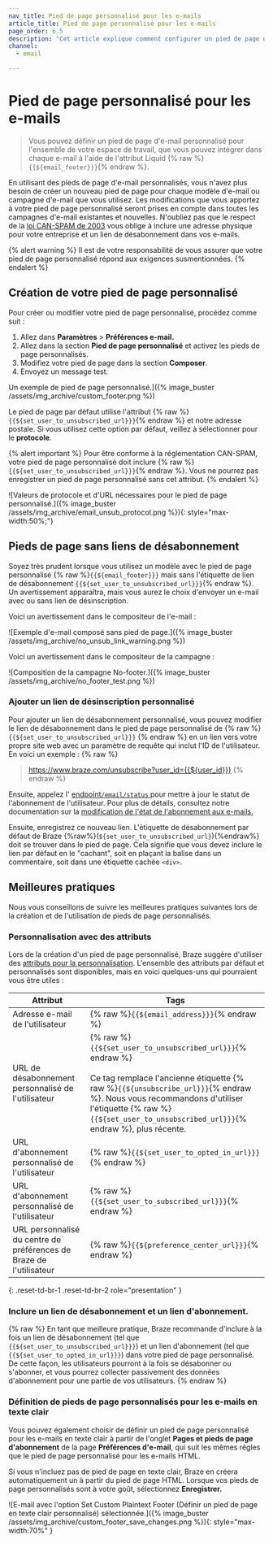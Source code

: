 ```yaml
---
nav_title: Pied de page personnalisé pour les e-mails
article_title: Pied de page personnalisé pour les e-mails
page_order: 6.5
description: "Cet article explique comment configurer un pied de page d'e-mail personnalisé à l'échelle de l'espace de travail."
channel:
  - email

---
```


# Pied de page personnalisé pour les e-mails

> Vous pouvez définir un pied de page d'e-mail personnalisé pour l'ensemble de votre espace de travail, que vous pouvez intégrer dans chaque e-mail à l'aide de l'attribut Liquid {% raw %}`{{${email_footer}}}`{% endraw %}.

En utilisant des pieds de page d'e-mail personnalisés, vous n'avez plus besoin de créer un nouveau pied de page pour chaque modèle d'e-mail ou campagne d'e-mail que vous utilisez. Les modifications que vous apportez à votre pied de page personnalisé seront prises en compte dans toutes les campagnes d'e-mail existantes et nouvelles. N'oubliez pas que le respect de la [loi CAN-SPAM de 2003](https://www.ftc.gov/tips-advice/business-center/guidance/can-spam-act-compliance-guide-business) vous oblige à inclure une adresse physique pour votre entreprise et un lien de désabonnement dans vos e-mails.

{% alert warning %}
Il est de votre responsabilité de vous assurer que votre pied de page personnalisé répond aux exigences susmentionnées.
{% endalert %}

## Création de votre pied de page personnalisé

Pour créer ou modifier votre pied de page personnalisé, procédez comme suit :

1. Allez dans **Paramètres** > **Préférences e-mail.**
2. Allez dans la section **Pied de page personnalisé** et activez les pieds de page personnalisés.
3. Modifiez votre pied de page dans la section **Composer**.
4. Envoyez un message test. 

Un exemple de pied de page personnalisé.]({% image_buster /assets/img_archive/custom_footer.png %})

Le pied de page par défaut utilise l'attribut {% raw %}`{{${set_user_to_unsubscribed_url}}}`{% endraw %} et notre adresse postale. Si vous utilisez cette option par défaut, veillez à sélectionner **<other>** pour le **protocole**.

{% alert important %}
Pour être conforme à la réglementation CAN-SPAM, votre pied de page personnalisé doit inclure {% raw %}`{{${set_user_to_unsubscribed_url}}}`{% endraw %}. Vous ne pourrez pas enregistrer un pied de page personnalisé sans cet attribut.
{% endalert %}

\![Valeurs de protocole et d'URL nécessaires pour le pied de page personnalisé.]({% image_buster /assets/img_archive/email_unsub_protocol.png %}){: style="max-width:50%;"}

## Pieds de page sans liens de désabonnement

Soyez très prudent lorsque vous utilisez un modèle avec le pied de page personnalisé {% raw %}`{{${email_footer}}}` mais sans l'étiquette de lien de désabonnement `{{${set_user_to_unsubscribed_url}}}`{% endraw %}. Un avertissement apparaîtra, mais vous aurez le choix d'envoyer un e-mail avec ou sans lien de désinscription.

Voici un avertissement dans le compositeur de l'e-mail :

\![Exemple d'e-mail composé sans pied de page.]({% image_buster /assets/img_archive/no_unsub_link_warning.png %})

Voici un avertissement dans le compositeur de la campagne :

\![Composition de la campagne No-footer.]({% image_buster /assets/img_archive/no_footer_test.png %})

### Ajouter un lien de désinscription personnalisé

Pour ajouter un lien de désabonnement personnalisé, vous pouvez modifier le lien de désabonnement dans le pied de page personnalisé de {% raw %} `{{${set_user_to_unsubscribed_url}}}` {% endraw %} en un lien vers votre propre site web avec un paramètre de requête qui inclut l'ID de l'utilisateur. En voici un exemple :
{% raw %} 
> https://www.braze.com/unsubscribe?user_id={{${user_id}}}
{% endraw %}

Ensuite, appelez l' [endpoint`/email/status` ]({{site.baseurl}}/api/endpoints/email/post_email_subscription_status/) pour mettre à jour le statut de l'abonnement de l'utilisateur. Pour plus de détails, consultez notre documentation sur la [modification de l'état de l'abonnement aux e-mails.]({{site.baseurl}}/user_guide/message_building_by_channel/email/managing_user_subscriptions/#changing-email-subscriptions)

Ensuite, enregistrez ce nouveau lien. L'étiquette de désabonnement par défaut de Braze {%raw%}(``${set_user_to_unsubscribed_url}``){%endraw%} doit se trouver dans le pied de page. Cela signifie que vous devez inclure le lien par défaut en le "cachant", soit en plaçant la balise dans un commentaire, soit dans une étiquette cachée `<div>`.

## Meilleures pratiques

Nous vous conseillons de suivre les meilleures pratiques suivantes lors de la création et de l'utilisation de pieds de page personnalisés.

### Personnalisation avec des attributs

Lors de la création d'un pied de page personnalisé, Braze suggère d'utiliser des [attributs pour la personnalisation]({{site.baseurl}}/user_guide/personalization_and_dynamic_content/liquid/supported_personalization_tags/). L'ensemble des attributs par défaut et personnalisés sont disponibles, mais en voici quelques-uns qui pourraient vous être utiles :

| Attribut | Tags |
| --------- | --- |
| Adresse e-mail de l'utilisateur | {% raw %}`{{${email_address}}}`{% endraw %} |
| URL de désabonnement personnalisé de l'utilisateur | {% raw %}`{{${set_user_to_unsubscribed_url}}}`{% endraw %} <br><br>Ce tag remplace l'ancienne étiquette {% raw %}`{{${unsubscribe_url}}}`{% endraw %}. Nous vous recommandons d'utiliser l'étiquette {% raw %}`{{${set_user_to_unsubscribed_url}}}`{% endraw %}, plus récente. |
| URL d'abonnement personnalisé de l'utilisateur | {% raw %}`{{${set_user_to_opted_in_url}}}`{% endraw %} |
| URL d'abonnement personnalisé de l'utilisateur | {% raw %}`{{${set_user_to_subscribed_url}}}`{% endraw %}|
| URL personnalisé du centre de préférences de Braze de l'utilisateur | {% raw %}`{{${preference_center_url}}}`{% endraw %} |
{: .reset-td-br-1 .reset-td-br-2 role="presentation" }

### Inclure un lien de désabonnement et un lien d'abonnement.

{% raw  %}
En tant que meilleure pratique, Braze recommande d'inclure à la fois un lien de désabonnement (tel que ``{{${set_user_to_unsubscribed_url}}}``) et un lien d'abonnement (tel que ``{{${set_user_to_opted_in_url}}}``) dans votre pied de page personnalisé. De cette façon, les utilisateurs pourront à la fois se désabonner ou s'abonner, et vous pourrez collecter passivement des données d'abonnement pour une partie de vos utilisateurs.
{% endraw %}

### Définition de pieds de page personnalisés pour les e-mails en texte clair

Vous pouvez également choisir de définir un pied de page personnalisé pour les e-mails en texte clair à partir de l'onglet **Pages et pieds de page d'abonnement** de la page **Préférences d'e-mail**, qui suit les mêmes règles que le pied de page personnalisé pour les e-mails HTML. 

Si vous n'incluez pas de pied de page en texte clair, Braze en créera automatiquement un à partir du pied de page HTML. Lorsque vos pieds de page personnalisés sont à votre goût, sélectionnez **Enregistrer.**

\![E-mail avec l'option Set Custom Plaintext Footer (Définir un pied de page en texte clair personnalisé) sélectionnée.]({% image_buster /assets/img_archive/custom_footer_save_changes.png %}){: style="max-width:70%" }

